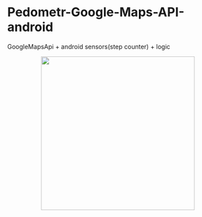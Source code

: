 # Pedometr-Google-Maps-API-android
GoogleMapsApi + android sensors(step counter) + logic 
<p align="center">
  <img src="https://github.com/fus05375/Pedometr-Google-Maps-API-android/tree/master/PedometrGoogleMaps/1.jpg" width="350"/>
</p>



